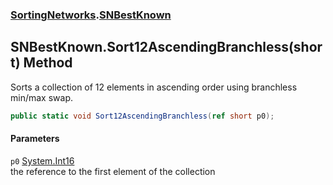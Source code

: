 ### [SortingNetworks](SortingNetworks.md 'SortingNetworks').[SNBestKnown](SortingNetworks_SNBestKnown.md 'SortingNetworks.SNBestKnown')
## SNBestKnown.Sort12AscendingBranchless(short) Method
Sorts a collection of 12 elements in ascending order using branchless min/max swap.  
```csharp
public static void Sort12AscendingBranchless(ref short p0);
```
#### Parameters
<a name='SortingNetworks_SNBestKnown_Sort12AscendingBranchless(short)_p0'></a>
`p0` [System.Int16](https://docs.microsoft.com/en-us/dotnet/api/System.Int16 'System.Int16')  
the reference to the first element of the collection
  
